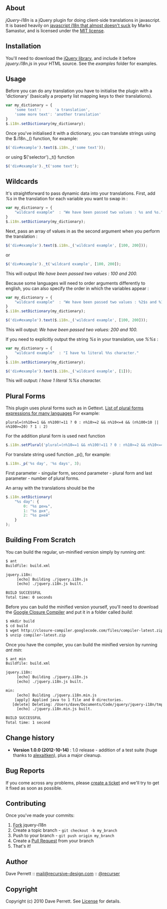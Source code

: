 
About
-----

_jQuery-i18n_ is a jQuery plugin for doing client-side translations in javascript. It is based heavily on [javascript i18n that almost doesn't suck](http://markos.gaivo.net/blog/?p=100) by Marko Samastur, and is licensed under the [MIT license](http://www.opensource.org/licenses/mit-license.php).

Installation
------------

You'll need to download the [jQuery library](http://docs.jquery.com/Downloading_jQuery#Current_Release), and include it before _jquery.i18n.js_ in your HTML source. See the _examples_ folder for examples.

Usage
-----

Before you can do any translation you have to initialise the plugin with a 'dictionary' (basically a property list mapping keys to their translations).

```javascript
var my_dictionary = {
    'some text':      'a translation',
    'some more text': 'another translation'
}
$.i18n.setDictionary(my_dictionary);
```

Once you've initialised it with a dictionary, you can translate strings using the $.i18n._() function, for example:

```javascript
$('div#example').text($.i18n._('some text'));
```

or using $('selector')._t() function

```javascript
$('div#example')._t('some text');
```

Wildcards
---------

It's straightforward to pass dynamic data into your translations. First, add _%s_ in the translation for each variable you want to swap in :

```javascript
var my_dictionary = {
    "wildcard example"  : "We have been passed two values : %s and %s."
}
$.i18n.setDictionary(my_dictionary);
```

Next, pass an array of values in as the second argument when you perform the translation :

```javascript
$('div#example').text($.i18n._('wildcard example', [100, 200]));
```

or

```javascript
$('div#example')._t('wildcard example', [100, 200]);
```

This will output _We have been passed two values : 100 and 200._

Because some languages will need to order arguments differently to english, you can also specify the order in which the variables appear :

```javascript
var my_dictionary = {
    "wildcard example"  : "We have been passed two values : %2$s and %1$s."
}
$.i18n.setDictionary(my_dictionary);

$('div#example').text($.i18n._('wildcard example', [100, 200]));
```

This will output: _We have been passed two values: 200 and 100._

If you need to explicitly output the string _%s_ in your translation, use _%%s_ :

```javascript
var my_dictionary = {
    "wildcard example"  : "I have %s literal %%s character."
}
$.i18n.setDictionary(my_dictionary);

$('div#example').text($.i18n._('wildcard example', [1]));
```

This will output: _I have 1 literal %%s character._

Plural Forms
------------

This plugin uses plural forms such as in Gettext.
[List of plural forms expressions for many languages](http://docs.translatehouse.org/projects/localization-guide/en/latest/l10n/pluralforms.html?id=l10n/pluralforms)
For example:

```text
plural=(n%10==1 && n%100!=11 ? 0 : n%10>=2 && n%10<=4 && (n%100<10 || n%100>=20) ? 1 : 2)
```

For the addition plural form is used next function

```javascript
$.i18n.setPlural('plural=(n%10==1 && n%100!=11 ? 0 : n%10>=2 && n%10<=4 && (n%100<10 || n%100>=20) ? 1 : 2)');
```

For translate string used function _p(), for example:

```javascript
$.i18n._p('%s day', '%s days', 3);
```
First parameter - singular form, second parameter - plural form and last parameter - number of plural forms.

An array with the translations should be the

```javascript
$.i18n.setDictionary(
    "%s day": {
        0: "%s день",
        1: "%s дня",
        2: "%s дней"
    }
);
```

Building From Scratch
---------------------

You can build the regular, un-minified version simply by running _ant_:

```bash
$ ant
Buildfile: build.xml

jquery.i18n:
     [echo] Building ./jquery.i18n.js
     [echo] ./jquery.i18n.js built.

BUILD SUCCESSFUL
Total time: 0 seconds
```

Before you can build the minified version yourself, you'll need to download the [Google Closure Compiler](http://closure-compiler.googlecode.com/files/compiler-latest.zip) and put it in a folder called _build_:

```bash
$ mkdir build
$ cd build
$ wget http://closure-compiler.googlecode.com/files/compiler-latest.zip
$ unzip compiler-latest.zip
```

Once you have the compiler, you can build the minified version by running _ant min_:

```bash
$ ant min
Buildfile: build.xml

jquery.i18n:
     [echo] Building ./jquery.i18n.js
     [echo] ./jquery.i18n.js built.

min:
     [echo] Building ./jquery.i18n.min.js
    [apply] Applied java to 1 file and 0 directories.
   [delete] Deleting: /Users/dave/Documents/Code/jquery/jquery-i18n/tmpmin
     [echo] ./jquery.i18n.min.js built.

BUILD SUCCESSFUL
Total time: 1 second
```


Change history
-----------

* **Version 1.0.0 (2012-10-14)** : 1.0 release - addition of a test suite (huge thanks to [alexaitken](https://github.com/alexaitken)), plus a major cleanup.

Bug Reports
-----------

If you come across any problems, please [create a ticket](https://github.com/recurser/jquery-i18n/issues) and we'll try to get it fixed as soon as possible.


Contributing
------------

Once you've made your commits:

1. [Fork](http://help.github.com/fork-a-repo/) jquery-i18n
2. Create a topic branch - `git checkout -b my_branch`
3. Push to your branch - `git push origin my_branch`
4. Create a [Pull Request](http://help.github.com/pull-requests/) from your branch
5. That's it!


Author
------

Dave Perrett :: mail@recursive-design.com :: [@recurser](http://twitter.com/recurser)


Copyright
---------

Copyright (c) 2010 Dave Perrett. See [License](https://github.com/recurser/jquery-i18n/blob/master/LICENSE) for details.



